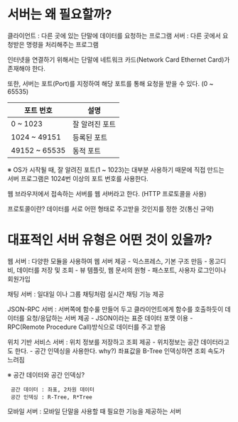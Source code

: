 # 서버는 왜 필요할까?

클라이언트 : 다른 곳에 있는 단말에 데이터를 요청하는 프로그램
서버 : 다른 곳에서 요청받은 명령을 처리해주는 프로그램

인터넷을 연결하기 위해서는 단말에 네트워크 카드(Network Card Ethernet Card)가 존재해야 한다.

또한, 서버는 포트(Port)를 지정하여 해당 포트를 통해 요청을 받을 수 있다. (0 ~ 65535)

| 포트 번호     | 설명         |
|--------------|-------------|
| 0 ~ 1023     | 잘 알려진 포트|
| 1024 ~ 49151 | 등록된 포트  |
| 49152 ~ 65535| 동적 포트    |

※ OS가 시작될 때, 잘 알려진 포트(1 ~ 1023)는 대부분 사용하기 때문에 직접 만드는 서버 프로그램은 1024번 이상의 포트 번호를 사용한다.

웹 브라우저에서 접속하는 서버를 웹 서버라고 한다. (HTTP 프로토콜을 사용)

프로토콜이란? 데이터를 서로 어떤 형태로 주고받을 것인지를 정한 것(통신 규약)

# 대표적인 서버 유형은 어떤 것이 있을까?

웹 서버 : 다양한 모듈을 사용하여 웹 서버 제공
    - 익스프레스, 기본 구조 만듬
    - 몽고디비, 데이터를 저장 및 조회
    - 뷰 템플릿, 웹 문서의 원형
    - 패스포트, 사용자 로그인이나 회원가입

채팅 서버 : 일대일 이나 그룹 채팅처럼 실시간 채팅 기능 제공

JSON-RPC 서버 : 서버쪽에 함수룰 만들어 두고 클라이언트에게 함수를 호출하듯이 데이터를 요청/응답하는 서버 제공
    - JSON이라는 표준 데이터 포맷 이용
    - RPC(Remote Procedure Call)방식으로 데이터를 주고 받음

위치 기반 서비스 서버 : 위치 정보를 저장하고 조회 제공
    - 위치정보는 공간 데이터라고도 한다.
    - 공간 인덱싱을 사용한다. why?) 좌표값을 B-Tree 인덱싱하면 조회 속도가 느려짐

※ 공간 데이터와 공간 인덱싱?
```text
 공간 데이터 : 좌표, 2차원 데이터
 공간 인덱싱 : R-Tree, R*Tree
```

모바일 서버 : 모바일 단말을 사용할 때 필요한 기능을 제공하는 서버
